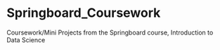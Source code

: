 # Springboard_Coursework
Coursework/Mini Projects from the Springboard course, Introduction to Data Science
